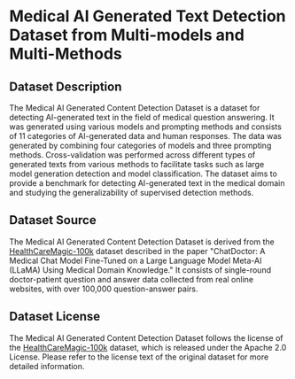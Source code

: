 # Medical AI Generated Text Detection Dataset from Multi-models and Multi-Methods

## Dataset Description

The Medical AI Generated Content Detection Dataset is a dataset for detecting AI-generated text in the field of medical question answering. It was generated using various models and prompting methods and consists of 11 categories of AI-generated data and human responses. The data was generated by combining four categories of models and three prompting methods. Cross-validation was performed across different types of generated texts from various methods to facilitate tasks such as large model generation detection and model classification. The dataset aims to provide a benchmark for detecting AI-generated text in the medical domain and studying the generalizability of supervised detection methods.

## Dataset Source

The Medical AI Generated Content Detection Dataset is derived from the [HealthCareMagic-100k](https://github.com/Kent0n-Li/ChatDoctor/tree/main) dataset described in the paper "ChatDoctor: A Medical Chat Model Fine-Tuned on a Large Language Model Meta-AI (LLaMA) Using Medical Domain Knowledge." It consists of single-round doctor-patient question and answer data collected from real online websites, with over 100,000 question-answer pairs.

## Dataset License

The Medical AI Generated Content Detection Dataset follows the license of the [HealthCareMagic-100k](https://github.com/Kent0n-Li/ChatDoctor/tree/main) dataset, which is released under the Apache 2.0 License. Please refer to the license text of the original dataset for more detailed information.
